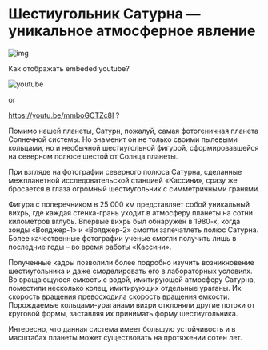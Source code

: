 # Шестиугольник Сатурна — уникальное атмосферное явление

![img](https://mydiscoveries.ru/wp-content/uploads/2017/02/shestiugolnik-saturna.jpg)

Как отображать embeded youtube?

![youtube](https://youtu.be/mmboGCTZc8I)

or

https://youtu.be/mmboGCTZc8I ?

Помимо нашей планеты, Сатурн, пожалуй, самая фотогеничная планета Солнечной системы. Но знаменит он не только своими пылевыми кольцами, но и необычной шестиугольной фигурой, сформировавшейся на северном полюсе шестой от Солнца планеты.

При взгляде на фотографии северного полюса Сатурна, сделанные межпланетной исследовательской станцией «Кассини», сразу же бросается в глаза огромный шестиугольник с симметричными гранями.

Фигура с поперечником в 25 000 км представляет собой уникальный вихрь, где каждая стенка-грань уходит в атмосферу планеты на сотни километров вглубь. Впервые вихрь был обнаружен в 1980-х, когда зонды «Вояджер-1» и «Вояджер-2» смогли запечатлеть полюс Сатурна. Более качественные фотографии ученые смогли получить лишь в последние годы – во время работы «Кассини».

Полученные кадры позволили более подробно изучить возникновение шестиугольника и даже смоделировать его в лабораторных условиях. Во вращающуюся емкость с водой, имитирующей атмосферу Сатурна, поместили несколько колец, имитирующих отдельные ураганы. Их скорость вращения превосходила скорость вращения емкости. Порождаемые кольцами-ураганами вихри отклоняли другие потоки от круговой формы, заставляя их принимать форму шестиугольника.

Интересно, что данная система имеет большую устойчивость и в масштабах планеты может существовать на протяжении сотен лет.
